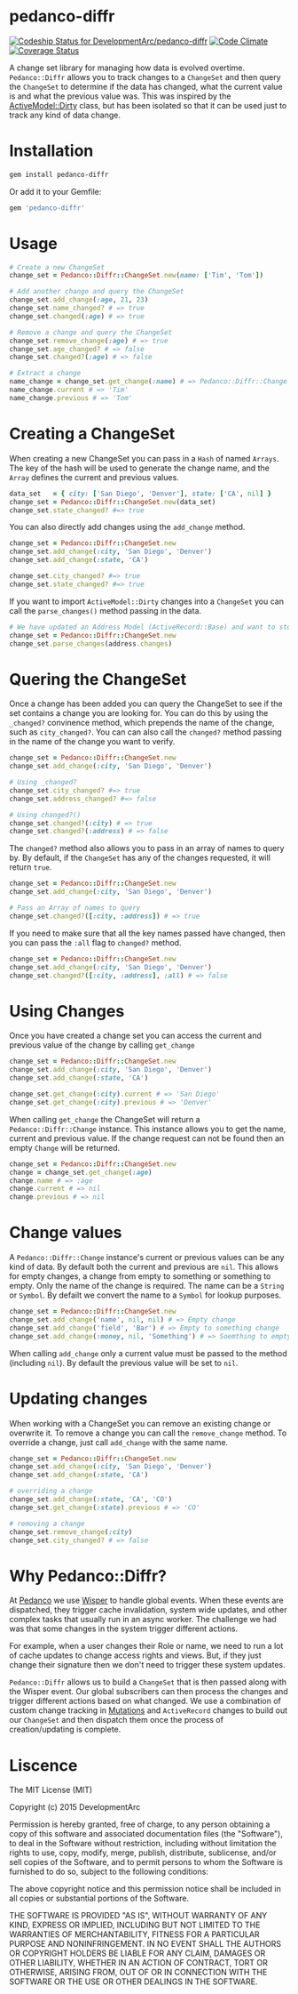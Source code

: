 # pedanco-diffr

[![Codeship Status for DevelopmentArc/pedanco-diffr](https://codeship.com/projects/2ca2cec0-a9a6-0132-8917-427bb4181a39/status?branch=develop)](https://codeship.com/projects/67769)
[![Code Climate](https://codeclimate.com/github/DevelopmentArc/pedanco-diffr/badges/gpa.svg)](https://codeclimate.com/github/DevelopmentArc/pedanco-diffr)
[![Coverage Status](https://coveralls.io/repos/DevelopmentArc/pedanco-diffr/badge.svg?branch=develop)](https://coveralls.io/r/DevelopmentArc/pedanco-diffr?branch=develop)

A change set library for managing how data is evolved overtime. `Pedanco::Diffr` allows you to track changes to a `ChangeSet` and then query the `ChangeSet` to determine if the data has changed, what the current value is and what the previous value was. This was inspired by the [ActiveModel::Dirty](http://api.rubyonrails.org/classes/ActiveModel/Dirty.html) class, but has been isolated so that it can be used just to track any kind of data change.

# Installation
```bash
gem install pedanco-diffr
```

Or add it to your Gemfile:

```bash
gem 'pedanco-diffr'
```

# Usage

```ruby
# Create a new ChangeSet
change_set = Pedanco::Diffr::ChangeSet.new(name: ['Tim', 'Tom'])

# Add another change and query the ChangeSet
change_set.add_change(:age, 21, 23)
change_set.name_changed? # => true
change_set.changed(:age) # => true

# Remove a change and query the ChangeSet
change_set.remove_change(:age) # => true
change_set.age_changed? # => false
change_set.changed?(:age) # => false

# Extract a change
name_change = change_set.get_change(:name) # => Pedanco::Diffr::Change
name_change.current # => 'Tim'
name_change.previous # => 'Tom'
```

# Creating a ChangeSet
When creating a new ChangeSet you can pass in a `Hash` of named `Arrays`. The key of the hash will be used to generate the change name, and the `Array` defines the current and previous values. 

```ruby
data_set   = { city: ['San Diego', 'Denver'], state: ['CA', nil] }
change_set = Pedanco::Diffr::ChangeSet.new(data_set)
change_set.state_changed? #=> true
```

You can also directly add changes using the `add_change` method.

```ruby
change_set = Pedanco::Diffr::ChangeSet.new
change_set.add_change(:city, 'San Diego', 'Denver')
change_set.add_change(:state, 'CA')

change_set.city_changed? #=> true
change_set.state_changed? #=> true
```

If you want to import `ActiveModel::Dirty` changes into a `ChangeSet` you can call the `parse_changes()` method passing in the data.

```ruby
# We have updated an Address Model (ActiveRecord::Base) and want to store the changes
change_set = Pedanco::Diffr::ChangeSet.new
change_set.parse_changes(address.changes)
```

# Quering the ChangeSet

Once a change has been added you can query the ChangeSet to see if the set contains a change you are looking for. You can do this by using the `_changed?` convinence method, which prepends the name of the change, such as `city_changed?`. You can can also call the `changed?` method passing in the name of the change you want to verify.

```ruby
change_set = Pedanco::Diffr::ChangeSet.new
change_set.add_change(:city, 'San Diego', 'Denver')

# Using _changed?
change_set.city_changed? #=> true
change_set.address_changed? #=> false

# Using changed?()
change_set.changed?(:city) # => true
change_set.changed?(:address) # => false
```

The `changed?` method also allows you to pass in an array of names to query by. By default, if the `ChangeSet` has any of the changes requested, it will return `true`.

```ruby
change_set = Pedanco::Diffr::ChangeSet.new
change_set.add_change(:city, 'San Diego', 'Denver')

# Pass an Array of names to query
change_set.changed?([:city, :address]) # => true
```

If you need to make sure that all the key names passed have changed, then you can pass the `:all` flag to `changed?` method.

```ruby
change_set = Pedanco::Diffr::ChangeSet.new
change_set.add_change(:city, 'San Diego', 'Denver')
change_set.changed?([:city, :address], :all) # => false
```

# Using Changes
Once you have created a change set you can access the current and previous value of the change by calling `get_change`

```ruby
change_set = Pedanco::Diffr::ChangeSet.new
change_set.add_change(:city, 'San Diego', 'Denver')
change_set.add_change(:state, 'CA')

change_set.get_change(:city).current # => 'San Diego'
change_set.get_change(:city).previous # => 'Denver'
```

When calling `get_change` the ChangeSet will return a `Pedanco::Diffr::Change` instance. This instance allows you to get the name, current and previous value. If the change request can not be found then an empty `Change` will be returned.

```ruby
change_set = Pedanco::Diffr::ChangeSet.new
change = change_set.get_change(:age)
change.name # => :age
change.current # => nil
change.previous # => nil
```

# Change values
A `Pedanco::Diffr::Change` instance's current or previous values can be any kind of data. By default both the current and previous are `nil`. This allows for empty changes, a change from empty to something or something to empty. Only the name of the change is required. The name can be a `String` or `Symbol`. By defailt we convert the name to a `Symbol` for lookup purposes.

```ruby
change_set = Pedanco::Diffr::ChangeSet.new
change_set.add_change('name', nil, nil) # => Empty change
change_set.add_change('field', 'Bar') # => Empty to something change
change_set.add_change(:money, nil, 'Something') # => Soemthing to empty change
```

When calling `add_change` only a current value must be passed to the method (including `nil`). By default the previous value will be set to `nil`.

# Updating changes
When working with a ChangeSet you can remove an existing change or overwrite it. To remove a change you can call the `remove_change` method. To override a change, just call `add_change` with the same name.

```ruby
change_set = Pedanco::Diffr::ChangeSet.new
change_set.add_change(:city, 'San Diego', 'Denver')
change_set.add_change(:state, 'CA')

# overriding a change
change_set.add_change(:state, 'CA', 'CO')
change_set.get_change(:state).previous # => 'CO'

# removing a change
change_set.remove_change(:city)
change_set.city_changed? # => false
```

# Why Pedanco::Diffr?
At [Pedanco](https://pedanco.com) we use [Wisper](https://github.com/krisleech/wisper) to handle global events. When these events are dispatched, they trigger cache invalidation, system wide updates, and other complex tasks that usually run in an async worker. The challenge we had was that some changes in the system trigger different actions.

For example, when a user changes their Role or name, we need to run a lot of cache updates to change access rights and views. But, if they just change their signature then we don't need to trigger these system updates.

`Pedanco::Diffr` allows us to build a `ChangeSet` that is then passed along with the Wisper event. Our global subscribers can then process the changes and trigger different actions based on what changed. We use a combination of custom change tracking in [Mutations](https://github.com/cypriss/mutations) and `ActiveRecord` changes to build out our `ChangeSet` and then dispatch them once the process of creation/updating is complete.

# Liscence
The MIT License (MIT)

Copyright (c) 2015 DevelopmentArc

Permission is hereby granted, free of charge, to any person obtaining a copy
of this software and associated documentation files (the "Software"), to deal
in the Software without restriction, including without limitation the rights
to use, copy, modify, merge, publish, distribute, sublicense, and/or sell
copies of the Software, and to permit persons to whom the Software is
furnished to do so, subject to the following conditions:

The above copyright notice and this permission notice shall be included in all
copies or substantial portions of the Software.

THE SOFTWARE IS PROVIDED "AS IS", WITHOUT WARRANTY OF ANY KIND, EXPRESS OR
IMPLIED, INCLUDING BUT NOT LIMITED TO THE WARRANTIES OF MERCHANTABILITY,
FITNESS FOR A PARTICULAR PURPOSE AND NONINFRINGEMENT. IN NO EVENT SHALL THE
AUTHORS OR COPYRIGHT HOLDERS BE LIABLE FOR ANY CLAIM, DAMAGES OR OTHER
LIABILITY, WHETHER IN AN ACTION OF CONTRACT, TORT OR OTHERWISE, ARISING FROM,
OUT OF OR IN CONNECTION WITH THE SOFTWARE OR THE USE OR OTHER DEALINGS IN THE
SOFTWARE.